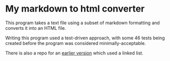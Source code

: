 # My markdown to html converter

This program takes a text file using a subset of markdown formatting and converts it into an HTML file.

Writing this program used a test-driven approach, with some 46 tests being created before the program was considered minimally-acceptable.

There is also a repo for an [earlier version](https://github.com/CJoubertLocal/my_markdown_to_html_converter_linked_list/) which used a linked list.

